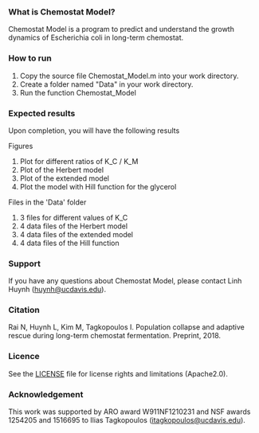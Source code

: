### What is Chemostat Model?

Chemostat Model is a program to predict and understand the growth dynamics of Escherichia coli in long-term chemostat.

### How to run

  1. Copy the source file Chemostat_Model.m into your work directory.
  2. Create a folder named "Data" in your work directory.
  3. Run the function Chemostat_Model

### Expected results

Upon completion, you will have the following results

Figures

  1. Plot for different ratios of K_C / K_M
  2. Plot of the Herbert model
  3. Plot of the extended model
  4. Plot the model with Hill function for the glycerol

Files in the 'Data' folder

  1. 3 files for different values of K_C
  2. 4 data files of the Herbert model
  3. 4 data files of the extended model
  4. 4 data files of the Hill function

### Support

If you have any questions about Chemostat Model, please contact Linh Huynh (huynh@ucdavis.edu).

### Citation
Rai N, Huynh L, Kim M, Tagkopoulos I. Population collapse and adaptive rescue during long-term chemostat fermentation. Preprint, 2018.

### Licence
See the [LICENSE](./LICENSE) file for license rights and limitations (Apache2.0).

### Acknowledgement

This work was supported by ARO award W911NF1210231 and NSF awards 1254205 and 1516695 to Ilias Tagkopoulos (itagkopoulos@ucdavis.edu).
